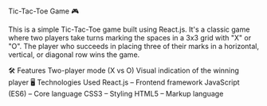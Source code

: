 Tic-Tac-Toe Game 🎮


This is a simple Tic-Tac-Toe game built using React.js. It's a classic game where two players take turns marking the spaces in a 3x3 grid with "X" or "O". The player who succeeds in placing three of their marks in a horizontal, vertical, or diagonal row wins the game.


🛠 Features
Two-player mode (X vs O)
Visual indication of the winning player
🖥️ Technologies Used
React.js – Frontend framework
JavaScript (ES6) – Core language
CSS3 – Styling
HTML5 – Markup language
